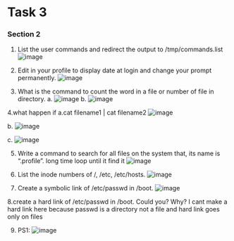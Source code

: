 # Task 3

### Section 2

1.  List the user commands and redirect the output to /tmp/commands.list
![image](https://github.com/Ossa180/Linux_Admin/Tasks/task_3/allCommands.png)

2. Edit in your profile to display date at login and change your prompt permanently.
![image](https://github.com/Ossa180/Embedded_Linux/blob/main/Linux_Admin/Tasks/task_3/date.png)

3. What is the command to count the word in a file or number of file in directory.
  a.
    ![image](https://github.com/Ossa180/Embedded_Linux/blob/main/Linux_Admin/Tasks/task_3/wordCount.png)
  b.
    ![image](https://github.com/Ossa180/Embedded_Linux/blob/main/Linux_Admin/Tasks/task_3/lineCount.png)

4.what happen if
  a.cat filename1 | cat filename2
  ![image](https://github.com/Ossa180/Embedded_Linux/blob/main/Linux_Admin/Tasks/task_3/cat.png)

  b.
  ![image](https://github.com/Ossa180/Embedded_Linux/blob/main/Linux_Admin/Tasks/task_3/lsRM.png)

  c.
  ![image](https://github.com/Ossa180/Embedded_Linux/blob/main/Linux_Admin/Tasks/task_3/lsWc.png)

5. Write a command to search for all files on the system that, its name is “.profile”.
 long time loop until it find it 
  ![image](https://github.com/Ossa180/Embedded_Linux/blob/main/Linux_Admin/Tasks/task_3/find.png)

6. List the inode numbers of /, /etc, /etc/hosts.
  ![image](https://github.com/Ossa180/Embedded_Linux/blob/main/Linux_Admin/Tasks/task_3/lsInode.png)

7. Create a symbolic link of /etc/passwd in /boot.
![image](https://github.com/Ossa180/Embedded_Linux/blob/main/Linux_Admin/Tasks/task_3/softLL.png)

8.create a hard link of /etc/passwd in /boot. Could you? Why?
I cant make a hard link here because passwd is a directory not a file and hard link goes only on files

9. PS1:
![image](https://github.com/Ossa180/Embedded_Linux/blob/main/Linux_Admin/Tasks/task_3/PS1.png)


